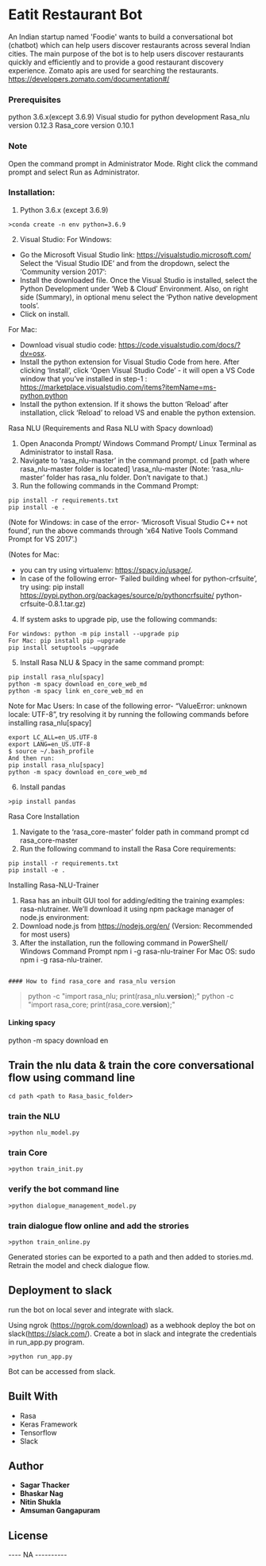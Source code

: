# Eatit Restaurant Bot
An Indian startup named 'Foodie' wants to build a conversational bot (chatbot) which can help users discover restaurants across several Indian cities. 
The main purpose of the bot is to help users discover restaurants quickly and efficiently and to provide a good restaurant discovery experience. 
Zomato apis are used for searching the restaurants. https://developers.zomato.com/documentation#/

### Prerequisites
python 3.6.x(except 3.6.9)
Visual studio for python development 
Rasa_nlu version 0.12.3
Rasa_core version 0.10.1 

### Note
Open the command prompt in Administrator Mode.
Right click the command prompt and select Run as Administrator.

### Installation:
1. Python 3.6.x (except 3.6.9)
```
>conda create -n env python=3.6.9
```

2. Visual Studio:
For Windows:
  - Go the Microsoft Visual Studio link: https://visualstudio.microsoft.com/
	Select the ‘Visual Studio IDE’ and from the dropdown, select the ‘Community version 2017’:
  - Install the downloaded file. Once the Visual Studio is installed, select the Python Development under ‘Web & Cloud’ Environment. Also, on right side (Summary), in optional menu select the ‘Python native development tools’.
  - Click on install.

For Mac:
  - Download visual studio code: https://code.visualstudio.com/docs/?dv=osx.
  - Install the python extension for Visual Studio Code from here. After clicking
	‘Install’, click ‘Open Visual Studio Code’ - it will open a VS Code window that
	you’ve installed in step-1 :
	https://marketplace.visualstudio.com/items?itemName=ms-python.python
  - Install the python extension. If it shows the button ‘Reload’ after installation,
	click ‘Reload’ to reload VS and enable the python extension.

Rasa NLU (Requirements and Rasa NLU with Spacy download)
1. Open Anaconda Prompt/ Windows Command Prompt/ Linux Terminal as
Administrator to install Rasa.
2. Navigate to ‘rasa_nlu-master’ in the command prompt.
cd [path where rasa_nlu-master folder is located] \rasa_nlu-master
(Note: ‘rasa_nlu-master’ folder has rasa_nlu folder. Don’t navigate to that.)
3. Run the following commands in the Command Prompt:
```
pip install -r requirements.txt
pip install -e .
```

(Note for Windows: in case of the error- ‘Microsoft Visual Studio C++ not found’,
run the above commands through ‘x64 Native Tools Command Prompt for VS 2017’.)

(Notes for Mac:
- you can try using virtualenv: https://spacy.io/usage/.
- In case of the following error- ‘Failed building wheel for python-crfsuite’, try
using: pip install https://pypi.python.org/packages/source/p/pythoncrfsuite/
python-crfsuite-0.8.1.tar.gz)

4. If system asks to upgrade pip, use the following commands:
```
For windows: python -m pip install --upgrade pip
For Mac: pip install pip –upgrade
pip install setuptools –upgrade
```

5. Install Rasa NLU & Spacy in the same command prompt:
```
pip install rasa_nlu[spacy]
python -m spacy download en_core_web_md
python -m spacy link en_core_web_md en
```

Note for Mac Users: In case of the following error- “ValueError: unknown locale:
UTF-8”, try resolving it by running the following commands before installing
rasa_nlu[spacy]
```
export LC_ALL=en_US.UTF-8
export LANG=en_US.UTF-8
$ source ~/.bash_profile
And then run:
pip install rasa_nlu[spacy]
python -m spacy download en_core_web_md
```

6. Install pandas
```
>pip install pandas
```

Rasa Core Installation
1. Navigate to the ‘rasa_core-master’ folder path in command prompt
cd rasa_core-master
2. Run the following command to install the Rasa Core requirements:
```
pip install -r requirements.txt
pip install -e .
```

Installing Rasa-NLU-Trainer
1. Rasa has an inbuilt GUI tool for adding/editing the training examples: rasa-nlutrainer.
We’ll download it using npm package manager of node.js environment:
2. Download node.js from https://nodejs.org/en/ (Version: Recommended for most
users)
3. After the installation, run the following command in PowerShell/ Windows Command
Prompt
npm i -g rasa-nlu-trainer
For Mac OS: sudo npm i -g rasa-nlu-trainer.

```

#### How to find rasa_core and rasa_nlu version

```
>python -c "import rasa_nlu; print(rasa_nlu.__version__);"
>python -c "import rasa_core; print(rasa_core.__version__);"

#### Linking spacy
python -m spacy download en

## Train the nlu data & train the core conversational flow using command line

```
cd path <path to Rasa_basic_folder>
```

### train the NLU
```
>python nlu_model.py
```

### train Core
```
>python train_init.py
```

### verify the bot command line
```
>python dialogue_management_model.py
```

### train dialogue flow online and add the strories
```
>python train_online.py
```

Generated stories can be exported to a path and then added to stories.md. Retrain the model and check dialogue flow.

## Deployment to slack

run the bot on local sever and integrate with slack.

Using ngrok (https://ngrok.com/download) as a webhook deploy the bot on slack(https://slack.com/). Create a bot in slack and integrate the credentials in run_app.py program.
```
>python run_app.py  
```
Bot can be accessed from slack. 

## Built With

* Rasa
* Keras Framework
* Tensorflow
* Slack

## Author

* **Sagar Thacker**
* **Bhaskar Nag**
* **Nitin Shukla**
* **Amsuman Gangapuram**

## License

 ---- NA ----------
